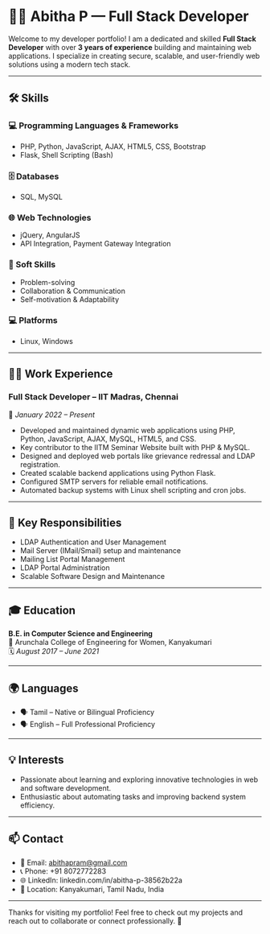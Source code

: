 # 👩‍💻 Abitha P — Full Stack Developer

Welcome to my developer portfolio! I am a dedicated and skilled **Full Stack Developer** with over **3 years of experience** building and maintaining web applications. I specialize in creating secure, scalable, and user-friendly web solutions using a modern tech stack.

---

## 🛠️ Skills

### 💻 Programming Languages & Frameworks
- PHP, Python, JavaScript, AJAX, HTML5, CSS, Bootstrap
- Flask, Shell Scripting (Bash)

### 🗄️ Databases
- SQL, MySQL

### 🌐 Web Technologies
- jQuery, AngularJS
- API Integration, Payment Gateway Integration

### 🧠 Soft Skills
- Problem-solving
- Collaboration & Communication
- Self-motivation & Adaptability

### 💻 Platforms
- Linux, Windows

---

## 👩‍💼 Work Experience

### **Full Stack Developer – IIT Madras, Chennai**  
📅 *January 2022 – Present*

- Developed and maintained dynamic web applications using PHP, Python, JavaScript, AJAX, MySQL, HTML5, and CSS.
- Key contributor to the IITM Seminar Website built with PHP & MySQL.
- Designed and deployed web portals like grievance redressal and LDAP registration.
- Created scalable backend applications using Python Flask.
- Configured SMTP servers for reliable email notifications.
- Automated backup systems with Linux shell scripting and cron jobs.

---

## 🔐 Key Responsibilities

- LDAP Authentication and User Management
- Mail Server (IMail/Smail) setup and maintenance
- Mailing List Portal Management
- LDAP Portal Administration
- Scalable Software Design and Maintenance

---

## 🎓 Education

**B.E. in Computer Science and Engineering**  
📍 Arunchala College of Engineering for Women, Kanyakumari  
🗓️ *August 2017 – June 2021*

---

## 🌍 Languages

- 🗣️ Tamil – Native or Bilingual Proficiency
- 🗣️ English – Full Professional Proficiency

---

## 💡 Interests

- Passionate about learning and exploring innovative technologies in web and software development.
- Enthusiastic about automating tasks and improving backend system efficiency.

---

## 📫 Contact

- 📧 Email: abithapram@gmail.com
- 📞 Phone: +91 8072772283
- 🌐 LinkedIn: linkedin.com/in/abitha-p-38562b22a
- 📍 Location: Kanyakumari, Tamil Nadu, India

---

Thanks for visiting my portfolio! Feel free to check out my projects and reach out to collaborate or connect professionally. 🚀
